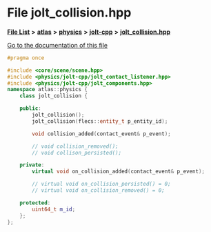 

# File jolt\_collision.hpp

[**File List**](files.md) **>** [**atlas**](dir_1e6ffef027cfcf7ded3287660b505c9f.md) **>** [**physics**](dir_40e4880a491f87475db52b6f14fdb765.md) **>** [**jolt-cpp**](dir_4275702edcca8362402a3c9bf0161df7.md) **>** [**jolt\_collision.hpp**](jolt__collision_8hpp.md)

[Go to the documentation of this file](jolt__collision_8hpp.md)


```C++
#pragma once

#include <core/scene/scene.hpp>
#include <physics/jolt-cpp/jolt_contact_listener.hpp>
#include <physics/jolt-cpp/jolt_components.hpp>
namespace atlas::physics {
    class jolt_collision {

    public:
        jolt_collision();
        jolt_collision(flecs::entity_t p_entity_id);

        void collision_added(contact_event& p_event);

        // void collision_removed();
        // void collison_persisted();

    private:
        virtual void on_collision_added(contact_event& p_event);

        // virtual void on_collision_persisted() = 0;
        // virtual void on_collision_removed() = 0;

    protected:
        uint64_t m_id;
    };
};
```


